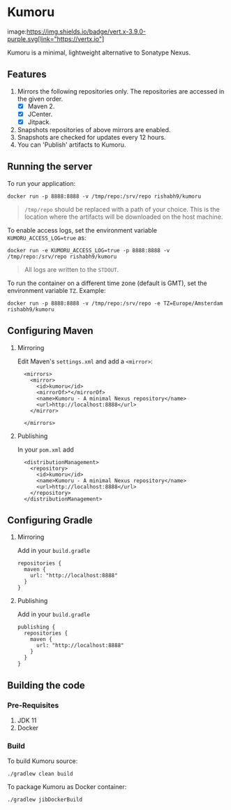 # Kumoru

image:https://img.shields.io/badge/vert.x-3.9.0-purple.svg[link="https://vertx.io"]

Kumoru is a minimal, lightweight alternative to Sonatype Nexus.

## Features

1. Mirrors the following repositories only. The repositories are accessed in the given order.
    * [x] Maven 2.
    * [x] JCenter.
    * [x] Jitpack.
2. Snapshots repositories of above mirrors are enabled.
3. Snapshots are checked for updates every 12 hours.
4. You can 'Publish' artifacts to Kumoru.

## Running the server

To run your application:
```
docker run -p 8888:8888 -v /tmp/repo:/srv/repo rishabh9/kumoru
```

> `/tmp/repo` should be replaced with a path of your choice.
> This is the location where the artifacts will be downloaded on the host machine.

To enable access logs, set the environment variable `KUMORU_ACCESS_LOG=true` as:
```
docker run -e KUMORU_ACCESS_LOG=true -p 8888:8888 -v /tmp/repo:/srv/repo rishabh9/kumoru
```

> All logs are written to the `STDOUT`.

To run the container on a different time zone (default is GMT), set the environment variable `TZ`. Example:
```
docker run -p 8888:8888 -v /tmp/repo:/srv/repo -e TZ=Europe/Amsterdam rishabh9/kumoru
```

## Configuring Maven

1. Mirroring

    Edit Maven's `settings.xml` and add a `<mirror>`:
    
    ```
      <mirrors>
        <mirror>
          <id>kumoru</id>
          <mirrorOf>*</mirrorOf>
          <name>Kumoru - A minimal Nexus repository</name>
          <url>http://localhost:8888</url>
        </mirror>
    
      </mirrors>
    ```
2. Publishing

    In your `pom.xml` add
    
    ```
      <distributionManagement>
        <repository>
          <id>kumoru</id>
          <name>Kumoru - A minimal Nexus repository</name>
          <url>http://localhost:8888</url>
        </repository>
      </distributionManagement>
    ```

## Configuring Gradle

1. Mirroring

    Add in your `build.gradle`
    
    ```
    repositories {
      maven {
        url: "http://localhost:8888"
      }
    }
    ```
2. Publishing

    Add in your `build.gradle`
    
    ```
    publishing {
      repositories {
        maven {
          url: "http://localhost:8888"
        }
      }
    }
    ```

## Building the code

### Pre-Requisites

1. JDK 11
2. Docker

### Build

To build Kumoru source:
```
./gradlew clean build
```

To package Kumoru as Docker container:
```
./gradlew jibDockerBuild
```
